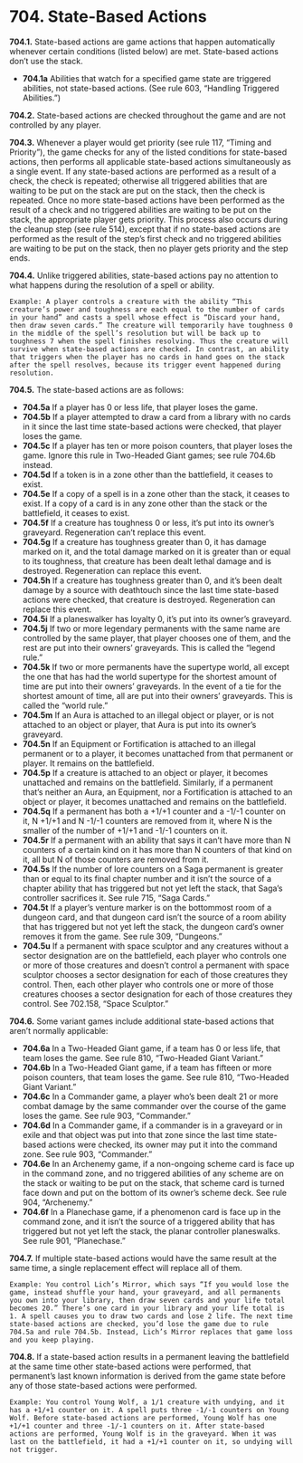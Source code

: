 # **704.** State-Based Actions

**704.1.** State-based actions are game actions that happen automatically whenever certain conditions (listed below) are met. State-based actions don’t use the stack.
+ **704.1a** Abilities that watch for a specified game state are triggered abilities, not state-based actions. (See rule 603, “Handling Triggered Abilities.”)

**704.2.** State-based actions are checked throughout the game and are not controlled by any player.

**704.3.** Whenever a player would get priority (see rule 117, “Timing and Priority”), the game checks for any of the listed conditions for state-based actions, then performs all applicable state-based actions simultaneously as a single event. If any state-based actions are performed as a result of a check, the check is repeated; otherwise all triggered abilities that are waiting to be put on the stack are put on the stack, then the check is repeated. Once no more state-based actions have been performed as the result of a check and no triggered abilities are waiting to be put on the stack, the appropriate player gets priority. This process also occurs during the cleanup step (see rule 514), except that if no state-based actions are performed as the result of the step’s first check and no triggered abilities are waiting to be put on the stack, then no player gets priority and the step ends.

**704.4.** Unlike triggered abilities, state-based actions pay no attention to what happens during the resolution of a spell or ability.

    Example: A player controls a creature with the ability “This creature’s power and toughness are each equal to the number of cards in your hand” and casts a spell whose effect is “Discard your hand, then draw seven cards.” The creature will temporarily have toughness 0 in the middle of the spell’s resolution but will be back up to toughness 7 when the spell finishes resolving. Thus the creature will survive when state-based actions are checked. In contrast, an ability that triggers when the player has no cards in hand goes on the stack after the spell resolves, because its trigger event happened during resolution.

**704.5.** The state-based actions are as follows:
+ **704.5a** If a player has 0 or less life, that player loses the game.
+ **704.5b** If a player attempted to draw a card from a library with no cards in it since the last time state-based actions were checked, that player loses the game.
+ **704.5c** If a player has ten or more poison counters, that player loses the game. Ignore this rule in Two-Headed Giant games; see rule 704.6b instead.
+ **704.5d** If a token is in a zone other than the battlefield, it ceases to exist.
+ **704.5e** If a copy of a spell is in a zone other than the stack, it ceases to exist. If a copy of a card is in any zone other than the stack or the battlefield, it ceases to exist.
+ **704.5f** If a creature has toughness 0 or less, it’s put into its owner’s graveyard. Regeneration can’t replace this event.
+ **704.5g** If a creature has toughness greater than 0, it has damage marked on it, and the total damage marked on it is greater than or equal to its toughness, that creature has been dealt lethal damage and is destroyed. Regeneration can replace this event.
+ **704.5h** If a creature has toughness greater than 0, and it’s been dealt damage by a source with deathtouch since the last time state-based actions were checked, that creature is destroyed. Regeneration can replace this event.
+ **704.5i** If a planeswalker has loyalty 0, it’s put into its owner’s graveyard.
+ **704.5j** If two or more legendary permanents with the same name are controlled by the same player, that player chooses one of them, and the rest are put into their owners’ graveyards. This is called the “legend rule.”
+ **704.5k** If two or more permanents have the supertype world, all except the one that has had the world supertype for the shortest amount of time are put into their owners’ graveyards. In the event of a tie for the shortest amount of time, all are put into their owners’ graveyards. This is called the “world rule.”
+ **704.5m** If an Aura is attached to an illegal object or player, or is not attached to an object or player, that Aura is put into its owner’s graveyard.
+ **704.5n** If an Equipment or Fortification is attached to an illegal permanent or to a player, it becomes unattached from that permanent or player. It remains on the battlefield.
+ **704.5p** If a creature is attached to an object or player, it becomes unattached and remains on the battlefield. Similarly, if a permanent that’s neither an Aura, an Equipment, nor a Fortification is attached to an object or player, it becomes unattached and remains on the battlefield.
+ **704.5q** If a permanent has both a +1/+1 counter and a -1/-1 counter on it, N +1/+1 and N -1/-1 counters are removed from it, where N is the smaller of the number of +1/+1 and -1/-1 counters on it.
+ **704.5r** If a permanent with an ability that says it can’t have more than N counters of a certain kind on it has more than N counters of that kind on it, all but N of those counters are removed from it.
+ **704.5s** If the number of lore counters on a Saga permanent is greater than or equal to its final chapter number and it isn’t the source of a chapter ability that has triggered but not yet left the stack, that Saga’s controller sacrifices it. See rule 715, “Saga Cards.”
+ **704.5t** If a player’s venture marker is on the bottommost room of a dungeon card, and that dungeon card isn’t the source of a room ability that has triggered but not yet left the stack, the dungeon card’s owner removes it from the game. See rule 309, “Dungeons.”
+ **704.5u** If a permanent with space sculptor and any creatures without a sector designation are on the battlefield, each player who controls one or more of those creatures and doesn’t control a permanent with space sculptor chooses a sector designation for each of those creatures they control. Then, each other player who controls one or more of those creatures chooses a sector designation for each of those creatures they control. See 702.158, “Space Sculptor.”

**704.6.** Some variant games include additional state-based actions that aren’t normally applicable:
+ **704.6a** In a Two-Headed Giant game, if a team has 0 or less life, that team loses the game. See rule 810, “Two-Headed Giant Variant.”
+ **704.6b** In a Two-Headed Giant game, if a team has fifteen or more poison counters, that team loses the game. See rule 810, “Two-Headed Giant Variant.”
+ **704.6c** In a Commander game, a player who’s been dealt 21 or more combat damage by the same commander over the course of the game loses the game. See rule 903, “Commander.”
+ **704.6d** In a Commander game, if a commander is in a graveyard or in exile and that object was put into that zone since the last time state-based actions were checked, its owner may put it into the command zone. See rule 903, “Commander.” 
+ **704.6e** In an Archenemy game, if a non-ongoing scheme card is face up in the command zone, and no triggered abilities of any scheme are on the stack or waiting to be put on the stack, that scheme card is turned face down and put on the bottom of its owner’s scheme deck. See rule 904, “Archenemy.”
+ **704.6f** In a Planechase game, if a phenomenon card is face up in the command zone, and it isn’t the source of a triggered ability that has triggered but not yet left the stack, the planar controller planeswalks. See rule 901, “Planechase.”

**704.7.** If multiple state-based actions would have the same result at the same time, a single replacement effect will replace all of them.

    Example: You control Lich’s Mirror, which says “If you would lose the game, instead shuffle your hand, your graveyard, and all permanents you own into your library, then draw seven cards and your life total becomes 20.” There’s one card in your library and your life total is 1. A spell causes you to draw two cards and lose 2 life. The next time state-based actions are checked, you’d lose the game due to rule 704.5a and rule 704.5b. Instead, Lich’s Mirror replaces that game loss and you keep playing.

**704.8.** If a state-based action results in a permanent leaving the battlefield at the same time other state-based actions were performed, that permanent’s last known information is derived from the game state before any of those state-based actions were performed.

    Example: You control Young Wolf, a 1/1 creature with undying, and it has a +1/+1 counter on it. A spell puts three -1/-1 counters on Young Wolf. Before state-based actions are performed, Young Wolf has one +1/+1 counter and three -1/-1 counters on it. After state-based actions are performed, Young Wolf is in the graveyard. When it was last on the battlefield, it had a +1/+1 counter on it, so undying will not trigger.
